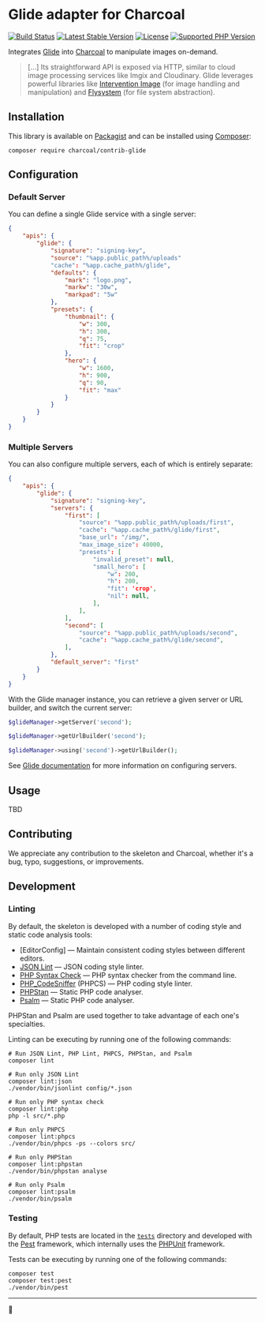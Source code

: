 # Glide adapter for Charcoal

[![Build Status][github-badge]][github-actions]
[![Latest Stable Version][version-badge]](CHANGELOG.md)
[![License][license-badge]](LICENSE)
[![Supported PHP Version][php-badge]](composer.json)

Integrates [Glide][league/glide] into [Charcoal][charcoal/charcoal]
to manipulate images on-demand.

> […] Its straightforward API is exposed via HTTP, similar to cloud image
> processing services like Imgix and Cloudinary. Glide leverages powerful
> libraries like [Intervention Image][intervention/image] (for image handling and
> manipulation) and [Flysystem][league/flysystem] (for file system abstraction).

## Installation

This library is available on [Packagist][charcoal/contrib-glide] and can be
installed using [Composer]:

```shell
composer require charcoal/contrib-glide
```

## Configuration

### Default Server

You can define a single Glide service with a single server:

```json
{
    "apis": {
        "glide": {
            "signature": "signing-key",
            "source": "%app.public_path%/uploads"
            "cache": "%app.cache_path%/glide",
            "defaults": {
                "mark": "logo.png",
                "markw": "30w",
                "markpad": "5w"
            },
            "presets": {
                "thumbnail": {
                    "w": 300,
                    "h": 300,
                    "q": 75,
                    "fit": "crop"
                },
                "hero": {
                    "w": 1600,
                    "h": 900,
                    "q": 90,
                    "fit": "max"
                }
            }
        }
    }
}
```

### Multiple Servers

You can also configure multiple servers, each of which is entirely separate:

```json
{
    "apis": {
        "glide": {
            "signature": "signing-key",
            "servers": {
                "first": [
                    "source": "%app.public_path%/uploads/first",
                    "cache": "%app.cache_path%/glide/first",
                    "base_url": "/img/",
                    "max_image_size": 40000,
                    "presets": [
                        "invalid_preset": null,
                        "small_hero": [
                            "w": 200,
                            "h": 200,
                            "fit": 'crop',
                            "nil": null,
                        ],
                    ],
                ],
                "second": [
                    "source": "%app.public_path%/uploads/second",
                    "cache": "%app.cache_path%/glide/second",
                ],
            },
            "default_server": "first"
        }
    }
}
```

With the Glide manager instance, you can retrieve a given server or URL builder,
and switch the current server:

```php
$glideManager->getServer('second');

$glideManager->getUrlBuilder('second');

$glideManager->using('second')->getUrlBuilder();
```

See [Glide documentation](https://glide.thephpleague.com/2.0/config/setup/)
for more information on configuring servers.

## Usage

TBD

## Contributing

We appreciate any contribution to the skeleton and Charcoal, whether it's a bug,
typo, suggestions, or improvements.

## Development

### Linting

By default, the skeleton is developed with a number of coding style and
static code analysis tools:

* [EditorConfig] — Maintain consistent coding styles between different editors.
* [JSON Lint][seld/jsonlint] — JSON coding style linter.
* [PHP Syntax Check][PHP-CLI/options] — PHP syntax checker from the command line.
* [PHP_CodeSniffer] (PHPCS) — PHP coding style linter.
* [PHPStan] — Static PHP code analyser.
* [Psalm] — Static PHP code analyser.

PHPStan and Psalm are used together to take advantage of each one's specialties.

Linting can be executing by running one of the following commands:

```shell
# Run JSON Lint, PHP Lint, PHPCS, PHPStan, and Psalm
composer lint

# Run only JSON Lint
composer lint:json
./vendor/bin/jsonlint config/*.json

# Run only PHP syntax check
composer lint:php
php -l src/*.php

# Run only PHPCS
composer lint:phpcs
./vendor/bin/phpcs -ps --colors src/

# Run only PHPStan
composer lint:phpstan
./vendor/bin/phpstan analyse

# Run only Psalm
composer lint:psalm
./vendor/bin/psalm
```

### Testing

By default, PHP tests are located in the [`tests`](tests) directory and developed
with the [Pest] framework, which internally uses the [PHPUnit] framework.

Tests can be executing by running one of the following commands:

```shell
composer test
composer test:pest
./vendor/bin/pest
```

---

🚂

[//]: # (General Links)
[charcoal/admin]:         https://github.com/charcoalphp/charcoal/tree/main/packages/admin
[charcoal/charcoal]:      https://github.com/charcoalphp/charcoal
[charcoal/contrib-glide]: https://packagist.org/packages/charcoal/contrib-glide
[Composer]:               https://getcomposer.org/
[intervention/image]:     https://github.com/Intervention/image
[league/flysystem]:       http://flysystem.thephpleague.com/
[league/glide]:           https://glide.thephpleague.com/

[//]: # (Development Links)
[Pest]:              https://pestphp.com/
[PHP-CLI/options]:   https://php.net/manual/en/features.commandline.options.php
[PHP_CodeSniffer]:   https://github.com/squizlabs/PHP_CodeSniffer
[PHPStan]:           https://phpstan.org/
[PHPUnit]:           https://phpunit.de/
[Psalm]:             https://psalm.dev/
[seld/jsonlint]:     https://github.com/Seldaek/jsonlint

[//]: # (Badge Links)
[github-actions]:    https://github.com/charcoalphp/boilerplate/actions
[github-badge]:      https://img.shields.io/github/workflow/status/charcoalphp/boilerplate/Test?label=build
[license-badge]:     https://img.shields.io/packagist/l/charcoal/boilerplate.svg?style=flat-square
[php-badge]:         https://img.shields.io/packagist/php-v/charcoal/boilerplate?style=flat-square&logo=php
[version-badge]:     https://img.shields.io/packagist/v/charcoal/boilerplate.svg?style=flat-square&logo=packagist
